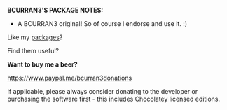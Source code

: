 **BCURRAN3'S PACKAGE NOTES:**

* A BCURRAN3 original! So of course I endorse and use it. :)

Like my [packages](https://chocolatey.org/profiles/bcurran3)? 

Find them useful?

**Want to buy me a beer?**

https://www.paypal.me/bcurran3donations

If applicable, please always consider donating to the developer or purchasing the software first - this includes Chocolatey licensed editions.

